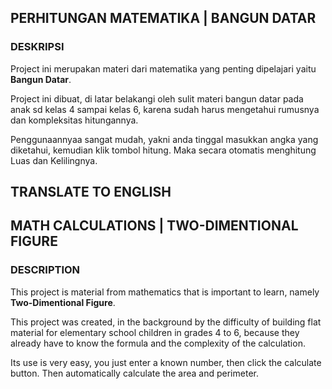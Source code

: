 ## PERHITUNGAN MATEMATIKA | BANGUN DATAR

### DESKRIPSI

Project ini merupakan materi dari matematika yang penting dipelajari yaitu **Bangun Datar**.

Project ini dibuat, di latar belakangi oleh sulit materi bangun datar pada anak sd kelas 4 sampai kelas 6, karena sudah harus mengetahui rumusnya dan kompleksitas hitungannya.

Penggunaannyaa sangat mudah, yakni anda tinggal masukkan angka yang diketahui, kemudian klik tombol hitung. Maka secara otomatis menghitung Luas dan Kelilingnya.

## TRANSLATE TO ENGLISH

## MATH CALCULATIONS | TWO-DIMENTIONAL FIGURE

### DESCRIPTION

This project is material from mathematics that is important to learn, namely **Two-Dimentional Figure**.

This project was created, in the background by the difficulty of building flat material for elementary school children in grades 4 to 6, because they already have to know the formula and the complexity of the calculation.

Its use is very easy, you just enter a known number, then click the calculate button. Then automatically calculate the area and perimeter.
